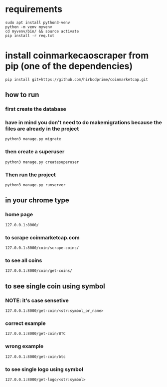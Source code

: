 # requirements 
``` sudo apt install python3-venv ```  
``` python -m venv myvenv ```  
``` cd myvenv/bin/ && source activate ```  
``` pip install -r req.txt ```  

# install coinmarkecaoscraper from pip (one of the dependencies)
```
pip install git+https://github.com/hirbodprime/coinmarketcap.git
```


## how to run

### first create the database
### have in mind you don't need to do makemigrations because the files are already in the project
```
python3 manage.py migrate
```
### then create a superuser
```   
python3 manage.py createsuperuser 
```  
### Then run the project
```
python3 manage.py runserver
```
## in your chrome type
### home page 
```
127.0.0.1:8000/ 
```

### to scrape coinmarketcap.com 
```
127.0.0.1:8000/coin/scrape-coins/ 
```
### to see all coins
```
127.0.0.1:8000/coin/get-coins/ 
```
## to see single coin using symbol
### NOTE: it's case sensetive 
```
127.0.0.1:8000/get-coin/<str:symbol_or_name>
```
### correct example
``` 
127.0.0.1:8000/get-coin/BTC
```
### wrong example
``` 
127.0.0.1:8000/get-coin/btc
```
### to see single logo using symbol
```
127.0.0.1:8000/get-logo/<str:symbol>
```



